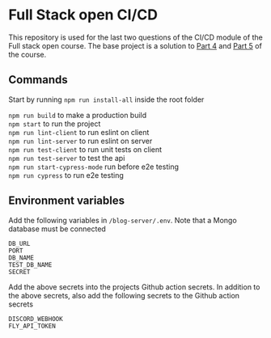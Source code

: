 # Full Stack open CI/CD

This repository is used for the last two questions of the CI/CD module of the Full stack open course. The base project is a solution to [Part 4](https://fullstackopen.com/en/part4) and [Part 5](https://fullstackopen.com/en/part5) of the course.

## Commands

Start by running `npm run install-all` inside the root folder

`npm run build` to make a production build\
`npm start` to run the project\
`npm run lint-client` to run eslint on client\
`npm run lint-server` to run eslint on server\
`npm run test-client` to run unit tests on client\
`npm run test-server` to test the api\
`npm run start-cypress-mode` run before e2e testing\
`npm run cypress` to run e2e testing

## Environment variables

Add the following variables in `/blog-server/.env`. Note that a Mongo database must be connected

```
DB_URL
PORT
DB_NAME 
TEST_DB_NAME
SECRET

```

Add the above secrets into the projects Github action secrets. In addition to the above secrets, also add the following secrets to the Github action secrets

```
DISCORD_WEBHOOK
FLY_API_TOKEN
```